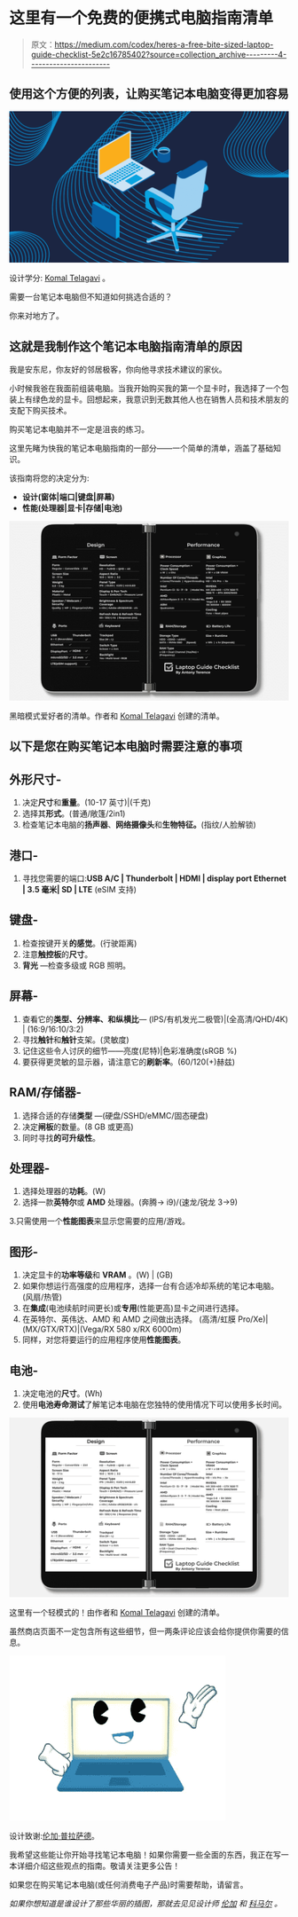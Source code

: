 # 这里有一个免费的便携式电脑指南清单

> 原文：<https://medium.com/codex/heres-a-free-bite-sized-laptop-guide-checklist-5e2c16785402?source=collection_archive---------4----------------------->

## 使用这个方便的列表，让购买笔记本电脑变得更加容易

![](img/d0f7ebb42fb71aa261adc40ac47355b2.png)

设计学分: [Komal Telagavi](https://www.instagram.com/komal_telagavi/) 。

需要一台笔记本电脑但不知道如何挑选合适的？

你来对地方了。

## 这就是我制作这个笔记本电脑指南清单的原因

我是安东尼，你友好的邻居极客，你向他寻求技术建议的家伙。

小时候我爸在我面前组装电脑。当我开始购买我的第一个显卡时，我选择了一个包装上有绿色龙的显卡。回想起来，我意识到无数其他人也在销售人员和技术朋友的支配下购买技术。

购买笔记本电脑并不一定是沮丧的练习。

这里先睹为快我的笔记本电脑指南的一部分——一个简单的清单，涵盖了基础知识。

该指南将您的决定分为:

*   **设计(窗体|端口|键盘|屏幕)**
*   **性能(处理器|显卡|存储|电池)**

![](img/f64eb3437e0dcb26d93a07f987ed9aa0.png)

黑暗模式爱好者的清单。作者和 [Komal Telagavi](https://www.instagram.com/komal_telagavi/) 创建的清单。

## 以下是您在购买笔记本电脑时需要注意的事项

## **外形尺寸-**

1.  决定**尺寸**和**重量**。(10-17 英寸)|(千克)
2.  选择其**形式**。(普通/敞篷/2in1)
3.  检查笔记本电脑的**扬声器**、**网络摄像头**和**生物特征。**(指纹/人脸解锁)

## **港口-**

1.  寻找您需要的端口:**USB A/C | Thunderbolt | HDMI | display port Ethernet | 3.5 毫米| SD | LTE** (eSIM 支持)

## **键盘-**

1.  检查按键开关**的感觉**。(行驶距离)
2.  注意**触控板**的**尺寸**。
3.  **背光** —检查多级或 RGB 照明。

## **屏幕-**

1.  查看它的**类型、分辨率、**和**纵横比**—
    (IPS/有机发光二极管)|(全高清/QHD/4K) | (16:9/16:10/3:2)
2.  寻找**触针**和**触针**支架。(灵敏度)
3.  记住这些令人讨厌的细节——亮度(尼特)|色彩准确度(sRGB %)
4.  要获得更灵敏的显示器，请注意它的**刷新率**。(60/120(+)赫兹)

## **RAM/存储器-**

1.  选择合适的存储**类型** —(硬盘/SSHD/eMMC/固态硬盘)
2.  决定**闸板**的数量。(8 GB 或更高)
3.  同时寻找**的可升级性**。

## **处理器-**

1.  选择处理器的**功耗**。(W)
2.  选择一款**英特尔**或 **AMD** 处理器。(奔腾→ i9)/(速龙/锐龙 3→9)

3.只需使用一个**性能图表**来显示您需要的应用/游戏。

## **图形-**

1.  决定显卡的**功率等级**和 **VRAM** 。(W) | (GB)
2.  如果你想运行高强度的应用程序，选择一台有合适冷却系统的笔记本电脑。(风扇/热管)
3.  在**集成**(电池续航时间更长)或**专用**(性能更高)显卡之间进行选择。
4.  在英特尔、英伟达、AMD 和 AMD 之间做出选择。
    (高清/虹膜 Pro/Xe)|(MX/GTX/RTX)|(Vega/RX 580 x/RX 6000m)
5.  同样，对您将要运行的应用程序使用**性能图表**。

## **电池-**

1.  决定电池的**尺寸**。(Wh)
2.  使用**电池寿命测试**了解笔记本电脑在您独特的使用情况下可以使用多长时间。

![](img/37b84377be7b05318a625e9846104008.png)

这里有一个轻模式的！由作者和 [Komal Telagavi](https://www.instagram.com/komal_telagavi/) 创建的清单。

虽然商店页面不一定包含所有这些细节，但一两条评论应该会给你提供你需要的信息。

![](img/399cca165dc6121f985e9cafa456dab0.png)

设计致谢:[伦加·普拉萨德](https://www.artstation.com/renhunter)。

我希望这些能让你开始寻找笔记本电脑！如果你需要一些全面的东西，我正在写一本详细介绍这些观点的指南。敬请关注更多公告！

如果您在购买笔记本电脑(或任何消费电子产品)时需要帮助，请留言。

*如果你想知道是谁设计了那些华丽的插图，那就去见见设计师* [*伦加*](https://www.artstation.com/renhunter) *和* [*科马尔*](https://www.instagram.com/komal_telagavi/) *。*